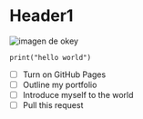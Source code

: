 # Header1

![imagen de okey](https://octodex.github.com/images/yaktocat.png)

```
print("hello world")
```
- [ ] Turn on GitHub Pages
- [ ] Outline my portfolio
- [ ] Introduce myself to the world
- [ ] Pull this request
